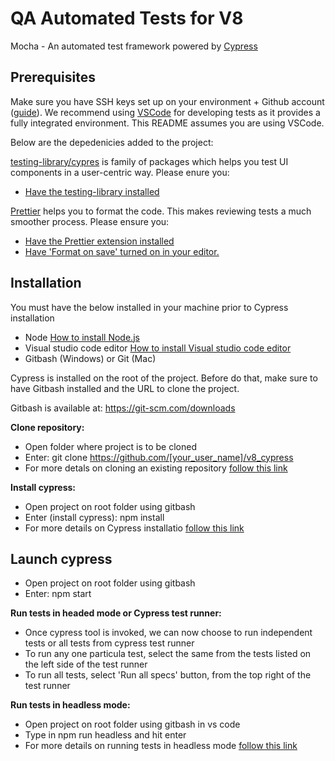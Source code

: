 # QA Automated Tests for V8 
Mocha - An automated test framework powered by [Cypress](https://www.cypress.io/)

## Prerequisites

Make sure you have SSH keys set up on your environment + Github account ([guide](https://help.github.com/en/articles/adding-a-new-ssh-key-to-your-github-account)). We recommend using [VSCode](https://code.visualstudio.com/) for developing tests as it provides a fully integrated environment. This README assumes you are using VSCode.

Below are the depedenicies added to the project:

[testing-library/cypres](https://testing-library.com/docs/dom-testing-library/api-queries)  is family of packages which helps you test UI components in a user-centric way. Please enure you:

- [Have the testing-library installed](https://testing-library.com/docs/dom-testing-library/install)

[Prettier](https://prettier.io) helps you to format the code. This makes reviewing tests a much smoother process. Please ensure you:

- [Have the Prettier extension installed](https://marketplace.visualstudio.com/items?itemName=esbenp.prettier-vscode)
- [Have 'Format on save' turned on in your editor.](https://code.visualstudio.com/docs/editor/codebasics#_formatting)

## Installation

You must have the below installed in your machine prior to Cypress installation

- Node [How to install Node.js](https://confluence.prod.pur3.net/display/CYP/How+to+install+Node.js)
- Visual studio code editor [How to install Visual studio code editor](https://confluence.prod.pur3.net/display/CYP/How+to+install+Visual+Studio+Code+editor)
- Gitbash (Windows) or Git (Mac)

Cypress is installed on the root of the project. Before do that, make sure to have Gitbash installed and the URL to clone the project.

Gitbash is available at: https://git-scm.com/downloads

**Clone repository:**
- Open folder where project is to be cloned
- Enter: git clone  https://github.com/[your_user_name]/v8_cypress
- For more detals on cloning an existing repository [follow this link](https://confluence.prod.pur3.net/display/CYP/Clone+existing+project+from+git+and+install+Cypress)

**Install cypress:**
- Open project on root folder using gitbash
- Enter (install cypress): npm install 
- For more details on Cypress installatio [follow this link](https://confluence.prod.pur3.net/display/CYP/Clone+existing+project+from+git+and+install+Cypress)


## Launch cypress
- Open project on root folder using gitbash
- Enter: npm start

**Run tests in headed mode or Cypress test runner:**
- Once cypress tool is invoked, we can now choose to run independent tests or all tests from cypress test runner
- To run any one particula test, select the same from the tests listed on the left side of the test runner
- To run all tests, select 'Run all specs' button, from the top right of the test runner

**Run tests in headless mode:**
 - Open project on root folder using gitbash in vs code
 - Type in npm run headless and hit enter
 - For more details on running tests in headless mode [follow this link](https://confluence.prod.pur3.net/display/CYP/Invoke+or+run+tests+from+command+line+in+headless+mode) 


